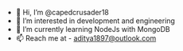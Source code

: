 - 👋 Hi, I’m @capedcrusader18
- 👀 I’m interested in development and engineering
- 🌱 I’m currently learning NodeJs with MongoDB
- 📫 Reach me at - aditya1897@outlook.com

<!---
capedcrusader18/capedcrusader18 is a ✨ special ✨ repository because its `README.md` (this file) appears on your GitHub profile.
You can click the Preview link to take a look at your changes.
--->
